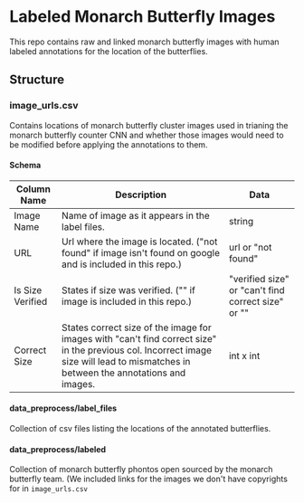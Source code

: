 # Labeled Monarch Butterfly Images
This repo contains raw and linked monarch butterfly images with human labeled annotations for the location of the butterflies.

## Structure

### image_urls.csv
Contains locations of monarch butterfly cluster images used in trianing the monarch butterfly counter CNN and whether those images would need to be modified before applying the annotations to them.

#### Schema
| Column Name      | Description                                                                                                                                                                         | Data                                               |
|------------------|-------------------------------------------------------------------------------------------------------------------------------------------------------------------------------------|----------------------------------------------------|
| Image Name       | Name of image as it appears in the label files.                                                                                                                                     | string                                             |
| URL              | Url where the image is located. ("not found" if image isn't found on google and is included in this repo.)                                                                          | url or "not found"                                 |
| Is Size Verified | States if size was verified. ("" if image is included in this repo.)                                                                                                                | "verified size" or "can't find correct size" or "" |
| Correct Size     | States correct size of the image for images with "can't find correct size" in the previous col. Incorrect image size will lead to mismatches in between the annotations and images. | int x int                                          |

#### data_preprocess/label_files
Collection of csv files listing the locations of the annotated butterflies.

#### data_preprocess/labeled
Collection of monarch butterfly phontos open sourced by the monarch butterfly team. (We included links for the images we don't have copyrights for in `image_urls.csv` 
